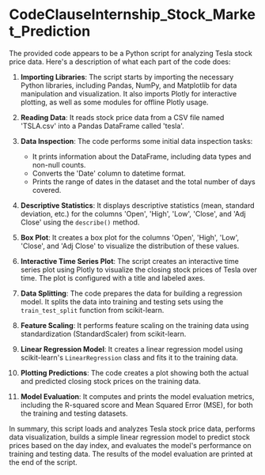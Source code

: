 # CodeClauseInternship_Stock_Market_Prediction

The provided code appears to be a Python script for analyzing Tesla stock price data. Here's a description of what each part of the code does:

1. **Importing Libraries**: The script starts by importing the necessary Python libraries, including Pandas, NumPy, and Matplotlib for data manipulation and visualization. It also imports Plotly for interactive plotting, as well as some modules for offline Plotly usage.

2. **Reading Data**: It reads stock price data from a CSV file named 'TSLA.csv' into a Pandas DataFrame called 'tesla'.

3. **Data Inspection**: The code performs some initial data inspection tasks:
   - It prints information about the DataFrame, including data types and non-null counts.
   - Converts the 'Date' column to datetime format.
   - Prints the range of dates in the dataset and the total number of days covered.

4. **Descriptive Statistics**: It displays descriptive statistics (mean, standard deviation, etc.) for the columns 'Open', 'High', 'Low', 'Close', and 'Adj Close' using the `describe()` method.

5. **Box Plot**: It creates a box plot for the columns 'Open', 'High', 'Low', 'Close', and 'Adj Close' to visualize the distribution of these values.

6. **Interactive Time Series Plot**: The script creates an interactive time series plot using Plotly to visualize the closing stock prices of Tesla over time. The plot is configured with a title and labeled axes.

7. **Data Splitting**: The code prepares the data for building a regression model. It splits the data into training and testing sets using the `train_test_split` function from scikit-learn.

8. **Feature Scaling**: It performs feature scaling on the training data using standardization (StandardScaler) from scikit-learn.

9. **Linear Regression Model**: It creates a linear regression model using scikit-learn's `LinearRegression` class and fits it to the training data.

10. **Plotting Predictions**: The code creates a plot showing both the actual and predicted closing stock prices on the training data.

11. **Model Evaluation**: It computes and prints the model evaluation metrics, including the R-squared score and Mean Squared Error (MSE), for both the training and testing datasets.

In summary, this script loads and analyzes Tesla stock price data, performs data visualization, builds a simple linear regression model to predict stock prices based on the day index, and evaluates the model's performance on training and testing data. The results of the model evaluation are printed at the end of the script.
